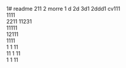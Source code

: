 1# readme 211
2 morre
1 d
2d
3d1 
2ddd1
cv111  
1111  
2211 
11231   
11111      
12111      
1111  
1  1
11   
11
1
11   
1 
1
11
 
